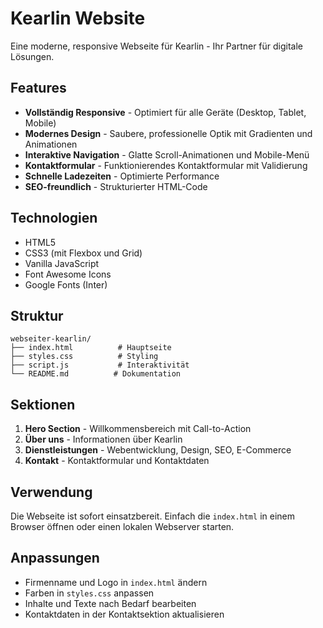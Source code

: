# Kearlin Website

Eine moderne, responsive Webseite für Kearlin - Ihr Partner für digitale Lösungen.

## Features

- **Vollständig Responsive** - Optimiert für alle Geräte (Desktop, Tablet, Mobile)
- **Modernes Design** - Saubere, professionelle Optik mit Gradienten und Animationen
- **Interaktive Navigation** - Glatte Scroll-Animationen und Mobile-Menü
- **Kontaktformular** - Funktionierendes Kontaktformular mit Validierung
- **Schnelle Ladezeiten** - Optimierte Performance
- **SEO-freundlich** - Strukturierter HTML-Code

## Technologien

- HTML5
- CSS3 (mit Flexbox und Grid)
- Vanilla JavaScript
- Font Awesome Icons
- Google Fonts (Inter)

## Struktur

```
webseiter-kearlin/
├── index.html          # Hauptseite
├── styles.css          # Styling
├── script.js           # Interaktivität
└── README.md          # Dokumentation
```

## Sektionen

1. **Hero Section** - Willkommensbereich mit Call-to-Action
2. **Über uns** - Informationen über Kearlin
3. **Dienstleistungen** - Webentwicklung, Design, SEO, E-Commerce
4. **Kontakt** - Kontaktformular und Kontaktdaten

## Verwendung

Die Webseite ist sofort einsatzbereit. Einfach die `index.html` in einem Browser öffnen oder einen lokalen Webserver starten.

## Anpassungen

- Firmenname und Logo in `index.html` ändern
- Farben in `styles.css` anpassen
- Inhalte und Texte nach Bedarf bearbeiten
- Kontaktdaten in der Kontaktsektion aktualisieren
